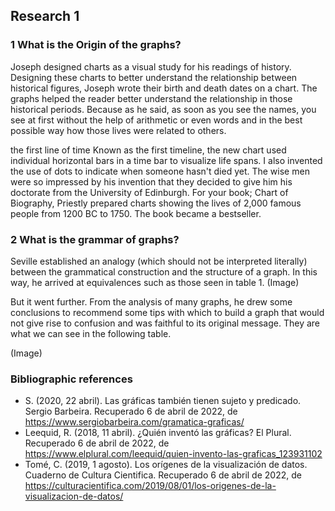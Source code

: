 ## Research 1
### **1 What is the Origin of the graphs?**
Joseph designed charts as a visual study for his readings of history. Designing these charts to better understand the relationship between historical figures, Joseph wrote their birth and death dates on a chart. The graphs helped the reader better understand the relationship in those historical periods. Because as he said, as soon as you see the names, you see at first without the help of arithmetic or even words and in the best possible way how those lives were related to others.
  
the first line of time
Known as the first timeline, the new chart used individual horizontal bars in a time bar to visualize life spans. I also invented the use of dots to indicate when someone hasn't died yet. The wise men were so impressed by his invention that they decided to give him his doctorate from the University of Edinburgh. For your book; Chart of Biography, Priestly prepared charts showing the lives of 2,000 famous people from 1200 BC to 1750. The book became a bestseller.
  
### **2 What is the grammar of graphs?**
Seville established an analogy (which should not be interpreted literally) between the grammatical construction and the structure of a graph. In this way, he arrived at equivalences such as those seen in table 1.
(Image)
  
But it went further. From the analysis of many graphs, he drew some conclusions to recommend some tips with which to build a graph that would not give rise to confusion and was faithful to its original message. They are what we can see in the following table.
  
(Image)


### **Bibliographic references**

- S. (2020, 22 abril). Las gráficas también tienen sujeto y predicado. Sergio Barbeira. Recuperado 6 de abril de 2022, de https://www.sergiobarbeira.com/gramatica-graficas/ 
- Leequid, R. (2018, 11 abril). ¿Quién inventó las gráficas? El Plural. Recuperado 6 de abril de 2022, de https://www.elplural.com/leequid/quien-invento-las-graficas_123931102 
- Tomé, C. (2019, 1 agosto). Los orígenes de la visualización de datos. Cuaderno de Cultura Cientifica. Recuperado 6 de abril de 2022, de https://culturacientifica.com/2019/08/01/los-origenes-de-la-visualizacion-de-datos/ 
